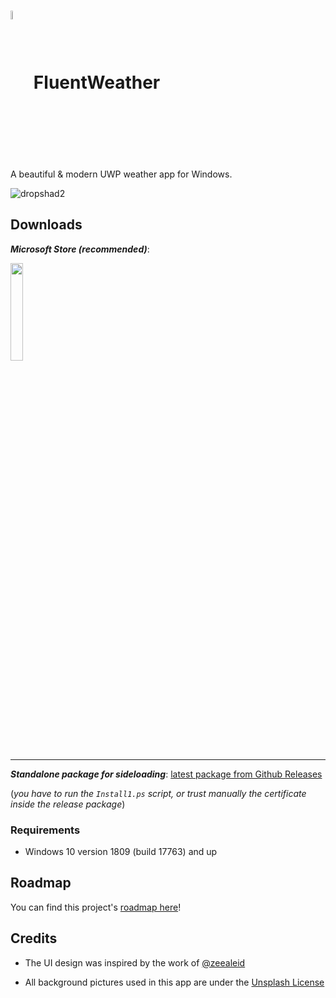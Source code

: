 <h1> <img align="center" src="https://github.com/Gabboxl/FluentWeather/assets/26819478/cc001a70-bfa4-4e3e-84cf-ea86652dcb98" width=6% height=6%> FluentWeather </h1>
A beautiful & modern UWP weather app for Windows.

![dropshad2](https://github.com/Gabboxl/FluentWeather/assets/26819478/4170effe-4594-415b-b1ca-02c61087f539)

## Downloads

 ***Microsoft Store (recommended)***:
 
 <a href="https://apps.microsoft.com/store/detail/9PFD136M8457?launch=true&mode=mini" > <img src="https://get.microsoft.com/images/en-US%20dark.svg" width=20% height=20%/> </a>

----

***Standalone package for sideloading***: [latest package from Github Releases](https://github.com/Gabboxl/FluentWeather/releases/latest)

(*you have to run the `Install1.ps` script, or trust manually the certificate inside the release package*)

### Requirements

* Windows 10 version 1809 (build 17763) and up


## Roadmap

You can find this project's [roadmap here](https://github.com/users/Gabboxl/projects/6/views/1)!

## Credits

* The UI design was inspired by the work of [@zeealeid](https://twitter.com/zeealeid)

* All background pictures used in this app are under the [Unsplash License](https://unsplash.com/license)
